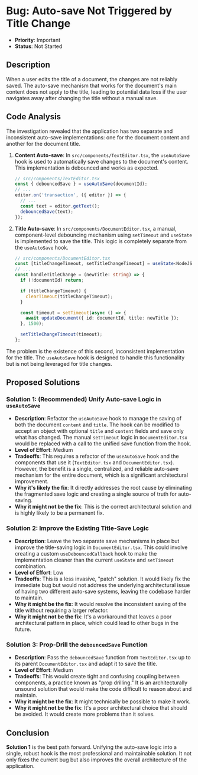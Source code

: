 # Bug: Auto-save Not Triggered by Title Change

- **Priority**: Important
- **Status**: Not Started

## Description

When a user edits the title of a document, the changes are not reliably saved. The auto-save mechanism that works for the document's main content does not apply to the title, leading to potential data loss if the user navigates away after changing the title without a manual save.

## Code Analysis

The investigation revealed that the application has two separate and inconsistent auto-save implementations: one for the document content and another for the document title.

1.  **Content Auto-save**: In `src/components/TextEditor.tsx`, the `useAutoSave` hook is used to automatically save changes to the document's content. This implementation is debounced and works as expected.

    ```typescript
    // src/components/TextEditor.tsx
    const { debouncedSave } = useAutoSave(documentId);
    // ...
    editor.on('transaction', ({ editor }) => {
      // ...
      const text = editor.getText();
      debouncedSave(text);
    });
    ```

2.  **Title Auto-save**: In `src/components/DocumentEditor.tsx`, a manual, component-level debouncing mechanism using `setTimeout` and `useState` is implemented to save the title. This logic is completely separate from the `useAutoSave` hook.

    ```typescript
    // src/components/DocumentEditor.tsx
    const [titleChangeTimeout, setTitleChangeTimeout] = useState<NodeJS.Timeout | null>(null);
    // ...
    const handleTitleChange = (newTitle: string) => {
      if (!documentId) return;

      if (titleChangeTimeout) {
        clearTimeout(titleChangeTimeout);
      }

      const timeout = setTimeout(async () => {
        await updateDocument({ id: documentId, title: newTitle });
      }, 1500);

      setTitleChangeTimeout(timeout);
    };
    ```

The problem is the existence of this second, inconsistent implementation for the title. The `useAutoSave` hook is designed to handle this functionality but is not being leveraged for title changes.

## Proposed Solutions

### Solution 1: (Recommended) Unify Auto-save Logic in `useAutoSave`

- **Description**: Refactor the `useAutoSave` hook to manage the saving of both the document `content` and `title`. The hook can be modified to accept an object with optional `title` and `content` fields and save only what has changed. The manual `setTimeout` logic in `DocumentEditor.tsx` would be replaced with a call to the unified save function from the hook.
- **Level of Effort**: Medium
- **Tradeoffs**: This requires a refactor of the `useAutoSave` hook and the components that use it (`TextEditor.tsx` and `DocumentEditor.tsx`). However, the benefit is a single, centralized, and reliable auto-save mechanism for the entire document, which is a significant architectural improvement.
- **Why it's likely the fix**: It directly addresses the root cause by eliminating the fragmented save logic and creating a single source of truth for auto-saving.
- **Why it might not be the fix**: This is the correct architectural solution and is highly likely to be a permanent fix.

### Solution 2: Improve the Existing Title-Save Logic

- **Description**: Leave the two separate save mechanisms in place but improve the title-saving logic in `DocumentEditor.tsx`. This could involve creating a custom `useDebouncedCallback` hook to make the implementation cleaner than the current `useState` and `setTimeout` combination.
- **Level of Effort**: Low
- **Tradeoffs**: This is a less invasive, "patch" solution. It would likely fix the immediate bug but would not address the underlying architectural issue of having two different auto-save systems, leaving the codebase harder to maintain.
- **Why it might be the fix**: It would resolve the inconsistent saving of the title without requiring a larger refactor.
- **Why it might not be the fix**: It's a workaround that leaves a poor architectural pattern in place, which could lead to other bugs in the future.

### Solution 3: Prop-Drill the `debouncedSave` Function

- **Description**: Pass the `debouncedSave` function from `TextEditor.tsx` up to its parent `DocumentEditor.tsx` and adapt it to save the title.
- **Level of Effort**: Medium
- **Tradeoffs**: This would create tight and confusing coupling between components, a practice known as "prop drilling." It is an architecturally unsound solution that would make the code difficult to reason about and maintain.
- **Why it might be the fix**: It might technically be possible to make it work.
- **Why it might not be the fix**: It's a poor architectural choice that should be avoided. It would create more problems than it solves.

## Conclusion

**Solution 1** is the best path forward. Unifying the auto-save logic into a single, robust hook is the most professional and maintainable solution. It not only fixes the current bug but also improves the overall architecture of the application. 
